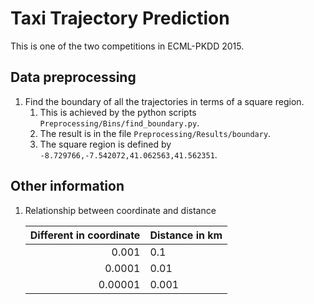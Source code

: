 
# Taxi Trajectory Prediction

This is one of the two competitions in ECML-PKDD 2015.

## Data preprocessing

1. Find the boundary of all the trajectories in terms of a square region.
   1. This is achieved by the python scripts `Preprocessing/Bins/find_boundary.py`.
   1. The result is in the file `Preprocessing/Results/boundary`.
   1. The square region is defined by `-8.729766,-7.542072,41.062563,41.562351`.

## Other information

1. Relationship between coordinate and distance

   |Different in coordinate|Distance in km|
   |-----:|-----|
   |0.001   |0.1   |
   |0.0001  |0.01  |
   |0.00001 |0.001 |
